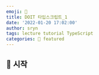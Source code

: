 ```yaml
---
emoji: 🎨
title: DOIT 타입스크립트_1
date: '2022-01-20 17:02:00'
author: sryn
tags: lecture tutorial TypeScript
categories: 📑 featured
---
```


## 👋 시작

</br></br></br></br></br>

```toc

```
